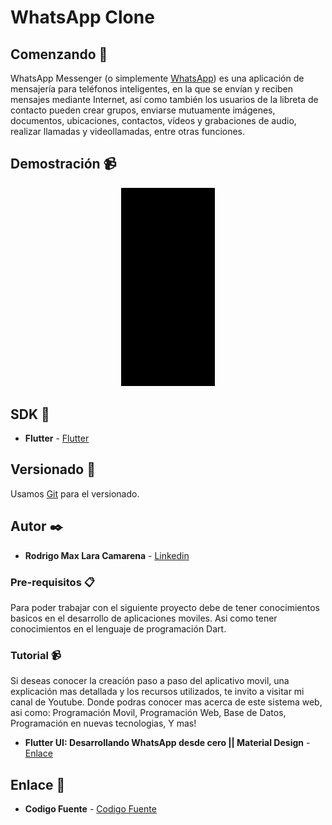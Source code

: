 # WhatsApp Clone

## Comenzando 🚀

WhatsApp Messenger (o simplemente [WhatsApp](https://es.wikipedia.org/wiki/WhatsApp)) es una aplicación de mensajería para teléfonos inteligentes, en la que se envían y reciben mensajes mediante Internet, así como también los usuarios de la libreta de contacto pueden crear grupos, enviarse mutuamente imágenes, documentos, ubicaciones, contactos, vídeos y grabaciones de audio, realizar llamadas y videollamadas, entre otras funciones.

## Demostración 📹

<p align="center">
<img src="https://github.com/Rodrigolara05/Flutter-WhatsApp-Clone/blob/master/README-gif/captura-principal.gif" width="150" />
</p>

## SDK 📌

* **Flutter** -  [Flutter](https://es.wikipedia.org/wiki/Flutter_(software))

## Versionado 📌

Usamos [Git](https://git-scm.com/) para el versionado.

## Autor ✒️

* **Rodrigo Max Lara Camarena** -  [Linkedin](https://www.linkedin.com/in/rodrigolara05)

### Pre-requisitos 📋

Para poder trabajar con el siguiente proyecto debe de tener conocimientos basicos en el desarrollo de aplicaciones moviles.
Asi como tener conocimientos en el lenguaje de programación Dart.

### Tutorial 📹

Si deseas conocer la creación paso a paso del aplicativo movil, una explicación mas detallada y los recursos utilizados, te invito a visitar mi canal de Youtube. Donde podras conocer mas acerca de este sistema web, asi como:
  Programación Movil,
  Programación Web,
  Base de Datos,
  Programación en nuevas tecnologias,
  Y mas!
    
* **Flutter UI: Desarrollando WhatsApp desde cero || Material Design** -  [Enlace](https://www.youtube.com/watch?v=x-lpMDZaHo8&t=17s)

## Enlace 🔗

* **Codigo Fuente** -  [Codigo Fuente](https://www.youtube.com/codigofuente)
